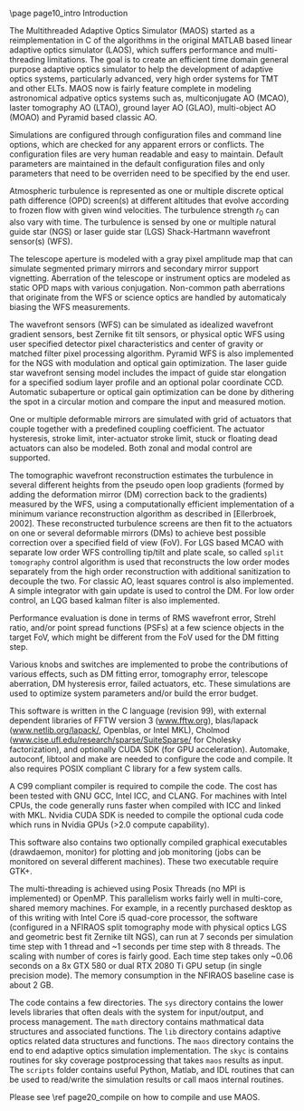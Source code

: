 \page page10_intro Introduction

The Multithreaded Adaptive Optics Simulator (MAOS) started as a reimplementation
in C of the algorithms in the original MATLAB based linear adaptive optics
simulator (LAOS), which suffers performance and multi-threading limitations. The
goal is to create an efficient time domain general purpose adaptive
optics simulator to help the development of adaptive optics systems,
particularly advanced, very high order systems for TMT and other ELTs. MAOS now
is fairly feature complete in modeling astronomical adpative optics systems such
as, multiconjugate AO (MCAO), laster tomography AO (LTAO), ground layer AO
(GLAO), multi-object AO (MOAO) and Pyramid based classic AO.

Simulations are configured through configuration files and command line options,
which are checked for any apparent errors or conflicts. The configuration files
are very human readable and easy to maintain. Default parameters are maintained
in the default configuration files and only parameters that need to be overriden
need to be specified by the end user.

Atmospheric turbulence is represented as one or multiple discrete optical path
difference (OPD) screen(s) at different altitudes that evolve according to
frozen flow with given wind velocities. The turbulence strength $r_0$ can also
vary with time. The turbulence is sensed by one or multiple natural guide star
(NGS) or laser guide star (LGS) Shack-Hartmann wavefront sensor(s) (WFS).  

The telescope aperture is modeled with a gray pixel amplitude map that can
simulate segmented primary mirrors and secondary mirror support vignetting.
Aberration of the telescope or instrument optics are modeled as static OPD maps
with various conjugation. Non-common path aberrations that originate from the WFS
or science optics are handled by automaticaly biasing the WFS measurements.

The wavefront sensors (WFS) can be simulated as idealized wavefront gradient
sensors, best Zernike fit tilt sensors, or physical optic WFS using user
specified detector pixel characteristics and center of gravity or matched filter
pixel processing algorithm. Pyramid WFS is also implemented for the NGS with
modulation and optical gain optimization. The laser guide star wavefront sensing
model includes the impact of guide star elongation for a specified sodium layer
profile and an optional polar coordinate CCD. Automatic subaperture or optical
gain optimization can be done by dithering the spot in a circular motion and
compare the input and measured motion.

One or multiple deformable mirrors are simulated with grid of actuators that
couple together with a predefined coupling coefficient. The actuator hysteresis,
stroke limit, inter-actuator stroke limit, stuck or floating dead actuators can
also be modeled. Both zonal and modal control are supported.

The tomographic wavefront reconstruction estimates the turbulence in several
different heights from the pseudo open loop gradients (formed by adding the
deformation mirror (DM) correction back to the gradients) measured by the WFS,
using a computationally efficient implementation of a minimum variance
reconstruction algorithm as described in [Ellerbroek, 2002]. These reconstructed
turbulence screens are then fit to the actuators on one or several deformable
mirrors (DMs) to achieve best possible correction over a specified field of view
(FoV). For LGS based MCAO with separate low order WFS controlling tip/tilt and
plate scale, so called `split tomography` control algorithm is used that
reconstructs the low order modes separately from the high order reconstruction
with additional sanitization to decouple the two. For classic AO, least squares
control is also implemented. A simple integrator with gain update is used to
control the DM. For low order control, an LQG based kalman filter is also
implemented.

Performance evaluation is done in terms of RMS wavefront error, Strehl ratio,
and/or point spread functions (PSFs) at a few science objects in the target FoV,
which might be different from the FoV used for the DM fitting step.

Various knobs and switches are implemented to probe the contributions of various
effects, such as DM fitting error, tomography error, telescope aberration, DM
hysteresis error, failed actuators, etc. These simulations are used to optimize
system parameters and/or build the error budget.

This software is written in the C language (revision 99), with external
dependent libraries of FFTW version 3 (www.fftw.org), blas/lapack
(www.netlib.org/lapack/, Openblas, or Intel MKL), Cholmod
(www.cise.ufl.edu/research/sparse/SuiteSparse/ for Cholesky factorization), and
optionally CUDA SDK (for GPU acceleration). Automake, autoconf, libtool and make
are needed to configure the code and compile. It also requires POSIX compliant C
library for a few system calls. 

A C99 compliant compiler is required to compile the code. The cost has been
tested with GNU GCC, Intel ICC, and CLANG. For machines with Intel CPUs, the
code generally runs faster when compiled with ICC and linked with MKL. Nvidia
CUDA SDK is needed to compile the optional cuda code which runs in Nvidia GPUs
(>2.0 compute capability).

This software also contains two optionally compiled graphical executables
(drawdaemon, monitor) for plotting and job monitoring (jobs can be monitored
on several different machines). These two executable require GTK+.

The multi-threading is achieved using Posix Threads (no MPI is implemented) or
OpenMP. This parallelism works fairly well in multi-core, shared memory
machines. For example, in a recently purchased desktop as of this writing with
Intel Core i5 quad-core processor, the software (configured in a NFIRAOS split
tomography mode with physical optics LGS and geometric best fit Zernike tilt
NGS), can run at 7 seconds per simulation time step with 1 thread and ~1 seconds
per time step with 8 threads. The scaling with number of cores is fairly good.
Each time step takes only ~0.06 seconds on a 8x GTX 580 or dual RTX 2080 Ti GPU
setup (in single precision mode). The memory consumption in the NFIRAOS baseline
case is about 2 GB.

The code contains a few directories. The `sys` directory contains the lower
levels libraries that often deals with the system for input/output, and process
management. The `math` directory contains mathmatical data structures and
associated functions. The `lib` directory contains adaptive optics related data
structures and functions. The `maos` directory contains the end to end adaptive
optics simulation implementation. The `skyc` is contains routines for sky
coverage postprocessing that takes `maos` results as input. The `scripts` folder
contains useful Python, Matlab, and IDL routines that can be used to read/write
the simulation results or call maos internal routines. 

Please see \ref page20_compile on how to compile and use MAOS.

